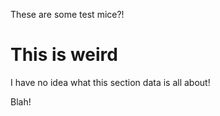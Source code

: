 These are some test mice?!

# This is weird

I have no idea what this section data is all about!

Blah!
